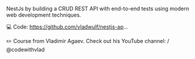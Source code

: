 NestJs by building a CRUD REST API with end-to-end tests using modern web development techniques.

💻 Code: https://github.com/vladwulf/nestjs-ap...

✏️ Course from Vladimir Agaev. Check out his YouTube channel: / @codewithvlad
